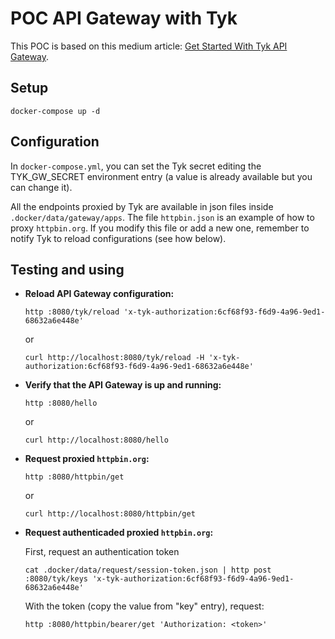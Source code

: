 # POC API Gateway with Tyk

This POC is based on this medium article: [Get Started With Tyk API Gateway](https://medium.com/geekculture/get-started-with-tyk-api-gateway-aae127186e1b).

## Setup

```
docker-compose up -d
```

## Configuration

In `docker-compose.yml`, you can set the Tyk secret editing the TYK_GW_SECRET environment entry (a value is already available but you can change it).

All the endpoints proxied by Tyk are available in json files inside `.docker/data/gateway/apps`. The file `httpbin.json` is an example of how to proxy `httpbin.org`. If you modify this file or add a new one, remember to notify Tyk to reload configurations (see how below).

## Testing and using

- **Reload API Gateway configuration:**

    ```
    http :8080/tyk/reload 'x-tyk-authorization:6cf68f93-f6d9-4a96-9ed1-68632a6e448e'
    ```

    or

    ```
    curl http://localhost:8080/tyk/reload -H 'x-tyk-authorization:6cf68f93-f6d9-4a96-9ed1-68632a6e448e'
    ```

- **Verify that the API Gateway is up and running:**

    ```
    http :8080/hello
    ```

    or

    ```
    curl http://localhost:8080/hello
    ```

- **Request proxied `httpbin.org`:**

   ```
   http :8080/httpbin/get
   ```

   or

   ```
   curl http://localhost:8080/httpbin/get
   ```

- **Request authenticaded proxied `httpbin.org`:**

    First, request an authentication token
    ```
    cat .docker/data/request/session-token.json | http post :8080/tyk/keys 'x-tyk-authorization:6cf68f93-f6d9-4a96-9ed1-68632a6e448e'
    ```

    With the token (copy the value from "key" entry), request:
    ```
    http :8080/httpbin/bearer/get 'Authorization: <token>'
    ```